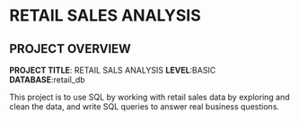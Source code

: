 # RETAIL SALES ANALYSIS

## PROJECT OVERVIEW
**PROJECT TITLE**: RETAIL SALS ANALYSIS
**LEVEL**:BASIC
**DATABASE**:retail_db

This project is to use SQL by working with retail sales data by exploring and clean the data, and write SQL queries to answer real business questions. 
